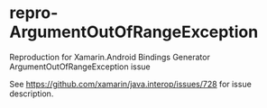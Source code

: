 # repro-ArgumentOutOfRangeException
Reproduction for Xamarin.Android Bindings Generator ArgumentOutOfRangeException issue

See https://github.com/xamarin/java.interop/issues/728 for issue description.
